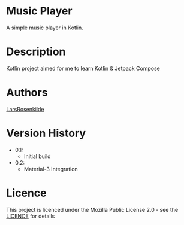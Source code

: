 # Music Player
A simple music player in Kotlin.

# Description
Kotlin project aimed for me to learn Kotlin & Jetpack Compose

# Authors
[LarsRosenkilde](https://github.com/LarsRosenkilde)

# Version History
- 0.1:
  * Initial build
- 0.2:
  * Material-3 Integration
   
# Licence
This project is licenced under the Mozilla Public License 2.0 - see the [LICENCE](https://github.com/LarsRosenkilde/MusicPlayer/blob/master/LICENCE) for details
